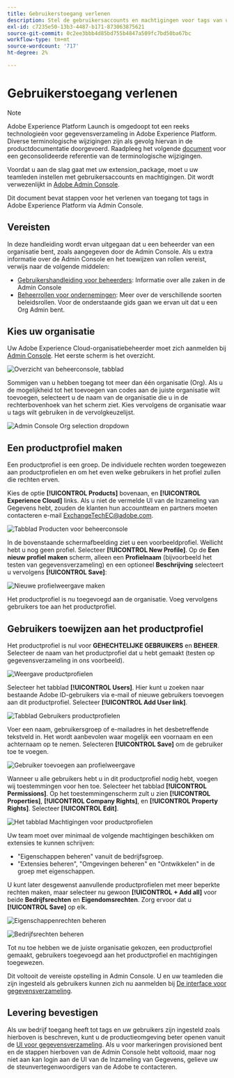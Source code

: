 ```yaml
---
title: Gebruikerstoegang verlenen
description: Stel de gebruikersaccounts en machtigingen voor tags van uw teamleden in Adobe Experience Platform in.
exl-id: c7235e50-13b3-4487-b171-873063875621
source-git-commit: 0c2ee3bbb4d85bd755b4847a509fc7bd50ba67bc
workflow-type: tm+mt
source-wordcount: '717'
ht-degree: 2%

---
```


# Gebruikerstoegang verlenen

>[!NOTE]
>
>Adobe Experience Platform Launch is omgedoopt tot een reeks technologieën voor gegevensverzameling in Adobe Experience Platform. Diverse terminologische wijzigingen zijn als gevolg hiervan in de productdocumentatie doorgevoerd. Raadpleeg het volgende [document](../../term-updates.md) voor een geconsolideerde referentie van de terminologische wijzigingen.

Voordat u aan de slag gaat met uw extension_package, moet u uw teamleden instellen met gebruikersaccounts en machtigingen.  Dit wordt verwezenlijkt in [Adobe Admin Console](https://adminconsole.adobe.com/).

Dit document bevat stappen voor het verlenen van toegang tot tags in Adobe Experience Platform via Admin Console.

## Vereisten

In deze handleiding wordt ervan uitgegaan dat u een beheerder van een organisatie bent, zoals aangegeven door de Admin Console. Als u extra informatie over de Admin Console en het toewijzen van rollen vereist, verwijs naar de volgende middelen:

* [Gebruikershandleiding voor beheerders](https://helpx.adobe.com/enterprise/administering/user-guide.html?topic=/enterprise/administering/morehelp/introduction.ug.js): Informatie over alle zaken in de Admin Console
* [Beheerrollen voor ondernemingen](https://helpx.adobe.com/au/enterprise/using/admin-roles.html): Meer over de verschillende soorten beleidsrollen. Voor de onderstaande gids gaan we ervan uit dat u een Org Admin bent.

## Kies uw organisatie

Uw Adobe Experience Cloud-organisatiebeheerder moet zich aanmelden bij [Admin Console](https://adminconsole.adobe.com/). Het eerste scherm is het overzicht.

![Overzicht van beheerconsole, tabblad](../images/getting-started/admin-console-overview.png)

Sommigen van u hebben toegang tot meer dan één organisatie (Org). Als u de mogelijkheid tot het toevoegen van codes aan de juiste organisatie wilt toevoegen, selecteert u de naam van de organisatie die u in de rechterbovenhoek van het scherm ziet. Kies vervolgens de organisatie waar u tags wilt gebruiken in de vervolgkeuzelijst.

![Admin Console Org selection dropdown](../images/getting-started/admin-console-choose-org.png)

## Een productprofiel maken

Een productprofiel is een groep. De individuele rechten worden toegewezen aan productprofielen en om het even welke gebruikers in het profiel zullen die rechten erven.

Kies de optie **[!UICONTROL Products]** bovenaan, en **[!UICONTROL Experience Cloud]** links. Als u niet de vermelde UI van de Inzameling van Gegevens hebt, zouden de klanten hun accountteam en partners moeten contacteren e-mail <ExchangeTechEC@adobe.com>.

![Tabblad Producten voor beheerconsole](../images/getting-started/admin-console-products-launch.png)

In de bovenstaande schermafbeelding ziet u een voorbeeldprofiel. Wellicht hebt u nog geen profiel. Selecteer **[!UICONTROL New Profile]**. Op de **Een nieuw profiel maken** scherm, alleen een **Profielnaam** (bijvoorbeeld het testen van gegevensverzameling) en een optioneel **Beschrijving** selecteert u vervolgens **[!UICONTROL Save]**:

![Nieuwe profielweergave maken](../images/getting-started/admin-console-create-a-new-profile.png)

Het productprofiel is nu toegevoegd aan de organisatie. Voeg vervolgens gebruikers toe aan het productprofiel.

## Gebruikers toewijzen aan het productprofiel

Het productprofiel is nul voor **GEHECHTELIJKE GEBRUIKERS** en **BEHEER**. Selecteer de naam van het productprofiel dat u hebt gemaakt (testen op gegevensverzameling in ons voorbeeld).

![Weergave productprofielen](../images/getting-started/admin-console-profiles-add-user.png)

Selecteer het tabblad **[!UICONTROL Users]**. Hier kunt u zoeken naar bestaande Adobe ID-gebruikers via e-mail of nieuwe gebruikers toevoegen aan dit productprofiel. Selecteer **[!UICONTROL Add User link]**.

![Tabblad Gebruikers productprofielen](../images/getting-started/admin-console-add-launch-user.png)

Voer een naam, gebruikersgroep of e-mailadres in het desbetreffende tekstveld in. Het wordt aanbevolen waar mogelijk een voornaam en een achternaam op te nemen. Selecteren **[!UICONTROL Save]** om de gebruiker toe te voegen.

![Gebruiker toevoegen aan profielweergave](../images/getting-started/admin-console-add-user.png)

Wanneer u alle gebruikers hebt u in dit productprofiel nodig hebt, voegen wij toestemmingen voor hen toe. Selecteer het tabblad **[!UICONTROL Permissions]**. Op het toestemmingenscherm zult u zien **[!UICONTROL Properties]**, **[!UICONTROL Company Rights]**, en **[!UICONTROL Property Rights]**. Selecteer **[!UICONTROL Edit]**.

![Het tabblad Machtigingen voor productprofielen](../images/getting-started/admin-console-profile-permissions.png)

Uw team moet over minimaal de volgende machtigingen beschikken om extensies te kunnen schrijven:

* &quot;Eigenschappen beheren&quot; vanuit de bedrijfsgroep.
* &quot;Extensies beheren&quot;, &quot;Omgevingen beheren&quot; en &quot;Ontwikkelen&quot; in de groep met eigenschappen.

U kunt later desgewenst aanvullende productprofielen met meer beperkte rechten maken, maar selecteer nu gewoon **[!UICONTROL + Add all]** voor beide **Bedrijfsrechten** en **Eigendomsrechten**. Zorg ervoor dat u **[!UICONTROL Save]** op elk.

![Eigenschappenrechten beheren](../images/getting-started/admin-console-add-all-property-rights.png)

![Bedrijfsrechten beheren](../images/getting-started/admin-console-add-all-company-rights.png)

Tot nu toe hebben we de juiste organisatie gekozen, een productprofiel gemaakt, gebruikers toegevoegd aan het productprofiel en machtigingen toegewezen.

Dit voltooit de vereiste opstelling in Admin Console. U en uw teamleden die zijn ingesteld als gebruikers kunnen zich nu aanmelden bij [De interface voor gegevensverzameling](https://launch.adobe.com/).

## Levering bevestigen

Als uw bedrijf toegang heeft tot tags en uw gebruikers zijn ingesteld zoals hierboven is beschreven, kunt u de productieomgeving beter openen vanuit de [UI voor gegevensverzameling](https://launch.adobe.com/). Als u voor markeringen provisioned bent en de stappen hierboven van de Admin Console hebt voltooid, maar nog niet aan kan login aan de UI van de Inzameling van Gegevens, gelieve uw de steunvertegenwoordigers van de Adobe te contacteren.
